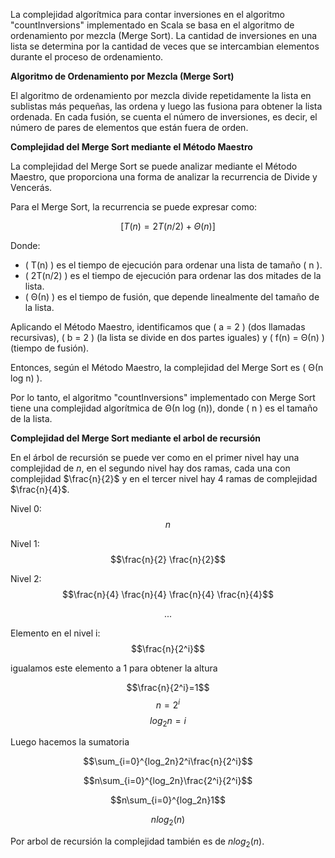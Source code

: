 La complejidad algorítmica para contar inversiones en el algoritmo "countInversions" implementado en Scala se basa en el algoritmo de ordenamiento por mezcla (Merge Sort). La cantidad de inversiones en una lista se determina por la cantidad de veces que se intercambian elementos durante el proceso de ordenamiento.

**Algoritmo de Ordenamiento por Mezcla (Merge Sort)**

El algoritmo de ordenamiento por mezcla divide repetidamente la lista en sublistas más pequeñas, las ordena y luego las fusiona para obtener la lista ordenada. En cada fusión, se cuenta el número de inversiones, es decir, el número de pares de elementos que están fuera de orden.

**Complejidad del Merge Sort mediante el Método Maestro**

La complejidad del Merge Sort se puede analizar mediante el Método Maestro, que proporciona una forma de analizar la recurrencia de Divide y Vencerás.

Para el Merge Sort, la recurrencia se puede expresar como:

$$[ T(n) = 2T(n/2) + Θ(n) ]$$

Donde:

- ( T(n) ) es el tiempo de ejecución para ordenar una lista de tamaño \( n ).
- ( 2T(n/2) ) es el tiempo de ejecución para ordenar las dos mitades de la lista.
- ( Θ(n) ) es el tiempo de fusión, que depende linealmente del tamaño de la lista.

Aplicando el Método Maestro, identificamos que ( a = 2 ) (dos llamadas recursivas), ( b = 2 ) (la lista se divide en dos partes iguales) y ( f(n) = Θ(n) ) (tiempo de fusión).

Entonces, según el Método Maestro, la complejidad del Merge Sort es ( Θ(n log n) ).

Por lo tanto, el algoritmo "countInversions" implementado con Merge Sort tiene una complejidad algorítmica de Θ(n log (n)), donde ( n ) es el tamaño de la lista.

**Complejidad del Merge Sort mediante el arbol de recursión**

En el árbol de recursión se puede ver como en el primer nivel hay una complejidad de $n$, en el segundo nivel hay dos ramas, cada una con complejidad $\frac{n}{2}$ y en el tercer nivel hay 4 ramas de complejidad $\frac{n}{4}$.

Nivel 0: $$n$$

Nivel 1: $$\frac{n}{2} \frac{n}{2}$$

Nivel 2: $$\frac{n}{4} \frac{n}{4} \frac{n}{4} \frac{n}{4}$$

$$...$$

Elemento en el nivel i: $$\frac{n}{2^i}$$

igualamos este elemento a 1 para obtener la altura

$$\frac{n}{2^i}=1$$
$$n=2^i$$
$$log_2n=i$$

Luego hacemos la sumatoria

$$\sum_{i=0}^{log_2n}2^i\frac{n}{2^i}$$

$$n\sum_{i=0}^{log_2n}\frac{2^i}{2^i}$$

$$n\sum_{i=0}^{log_2n}1$$

$$nlog_2(n)$$

Por arbol de recursión la complejidad también es de $nlog_2(n)$.